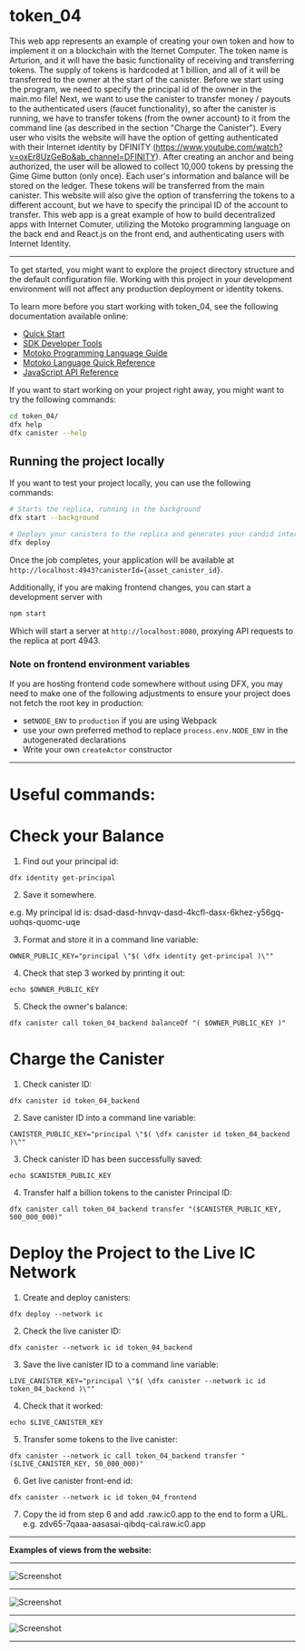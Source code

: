 # token_04
This web app represents an example of creating your own token and how to implement it on a blockchain with the Iternet Computer. The token name is Arturion, and it will have the basic functionality of receiving and transferring tokens. The supply of tokens is hardcoded at 1 billion, and all of it will be transferred to the owner at the start of the canister. Before we start using the program, we need to specify the principal id of the owner in the main.mo file! Next, we want to use the canister to transfer money / payouts to the authenticated users (faucet functionality), so after the canister is running, we have to transfer tokens (from the owner account) to it from the command line (as described in the section "Charge the Canister"). Every user who visits the website will have the option of getting authenticated with their Internet identity by DFINITY (https://www.youtube.com/watch?v=oxEr8UzGeBo&ab_channel=DFINITY). After creating an anchor and being authorized, the user will be allowed to collect 10,000 tokens by pressing the Gime Gime button (only once). Each user's information and balance will be stored on the ledger. These tokens will be transferred from the main canister. This website will also give the option of transferring the tokens to a different account, but we have to specify the principal ID of the account to transfer. This web app is a great example of how to build decentralized apps with Internet Comuter, utilizing the Motoko programming language on the back end and React.js on the front end, and authenticating users with Internet Identity.   


---


To get started, you might want to explore the project directory structure and the default configuration file. Working with this project in your development environment will not affect any production deployment or identity tokens.

To learn more before you start working with token_04, see the following documentation available online:

- [Quick Start](https://internetcomputer.org/docs/current/developer-docs/quickstart/hello10mins)
- [SDK Developer Tools](https://internetcomputer.org/docs/current/developer-docs/build/install-upgrade-remove)
- [Motoko Programming Language Guide](https://internetcomputer.org/docs/current/developer-docs/build/cdks/motoko-dfinity/motoko/)
- [Motoko Language Quick Reference](https://internetcomputer.org/docs/current/references/motoko-ref/)
- [JavaScript API Reference](https://erxue-5aaaa-aaaab-qaagq-cai.raw.ic0.app)

If you want to start working on your project right away, you might want to try the following commands:

```bash
cd token_04/
dfx help
dfx canister --help
```

## Running the project locally

If you want to test your project locally, you can use the following commands:

```bash
# Starts the replica, running in the background
dfx start --background

# Deploys your canisters to the replica and generates your candid interface
dfx deploy
```

Once the job completes, your application will be available at `http://localhost:4943?canisterId={asset_canister_id}`.

Additionally, if you are making frontend changes, you can start a development server with

```bash
npm start
```

Which will start a server at `http://localhost:8080`, proxying API requests to the replica at port 4943.

### Note on frontend environment variables

If you are hosting frontend code somewhere without using DFX, you may need to make one of the following adjustments to ensure your project does not fetch the root key in production:

- set`NODE_ENV` to `production` if you are using Webpack
- use your own preferred method to replace `process.env.NODE_ENV` in the autogenerated declarations
- Write your own `createActor` constructor


---


# Useful commands: 

# Check your Balance

1. Find out your principal id:

```
dfx identity get-principal
```

2. Save it somewhere.

e.g. My principal id is: dsad-dasd-hnvqv-dasd-4kcfl-dasx-6khez-y56gq-uohqs-quomc-uqe


3. Format and store it in a command line variable:
```
OWNER_PUBLIC_KEY="principal \"$( \dfx identity get-principal )\""
```

4. Check that step 3 worked by printing it out:
```
echo $OWNER_PUBLIC_KEY
```

5. Check the owner's balance:
```
dfx canister call token_04_backend balanceOf "( $OWNER_PUBLIC_KEY )"
```

# Charge the Canister


1. Check canister ID:
```
dfx canister id token_04_backend
```

2. Save canister ID into a command line variable:
```
CANISTER_PUBLIC_KEY="principal \"$( \dfx canister id token_04_backend )\""
```

3. Check canister ID has been successfully saved:
```
echo $CANISTER_PUBLIC_KEY
```

4. Transfer half a billion tokens to the canister Principal ID:
```
dfx canister call token_04_backend transfer "($CANISTER_PUBLIC_KEY, 500_000_000)"
```

# Deploy the Project to the Live IC Network

1. Create and deploy canisters:

```
dfx deploy --network ic
```

2. Check the live canister ID:
```
dfx canister --network ic id token_04_backend
```

3. Save the live canister ID to a command line variable:
```
LIVE_CANISTER_KEY="principal \"$( \dfx canister --network ic id token_04_backend )\""
```

4. Check that it worked:
```
echo $LIVE_CANISTER_KEY
```

5. Transfer some tokens to the live canister:
```
dfx canister --network ic call token_04_backend transfer "($LIVE_CANISTER_KEY, 50_000_000)"
```

6. Get live canister front-end id:
```
dfx canister --network ic id token_04_frontend
```
7. Copy the id from step 6 and add .raw.ic0.app to the end to form a URL.
e.g. zdv65-7qaaa-aasasai-qibdq-cai.raw.ic0.app


---


**Examples of views from the website:**</br>


---


![Screenshot](docs/img/01_img.png)</br>


---


![Screenshot](docs/img/02_img.png)</br>


---


![Screenshot](docs/img/03_img.png)</br>


---
